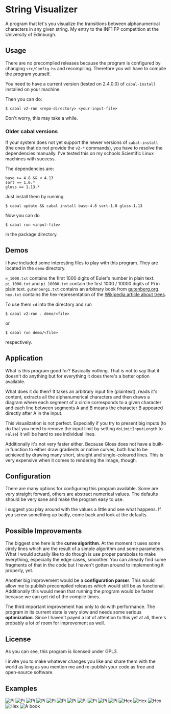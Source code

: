 # String Visualizer

A program that let's you visualize the transitions between alphanumerical characters in any given string. My entry to the INF1 FP competition at the University of Edinburgh.

## Usage

There are no precompiled releases because the program is configured by changing `src/Config.hs` and recompiling. 
Therefore you will have to compile the program yourself.

You need to have a current version (tested on 2.4.0.0) of `cabal-install` installed on your machine.

Then you can do:
```
$ cabal v2-run <repo-directory> <your-input-file>
```
Don't worry, this may take a while.

### Older cabal versions

If your system does not yet support the newer versions of `cabal-install` (the ones that do not provide the `v2-*` commands), you have to resolve the dependencies manually. I've tested this on my schools Scientific Linux machines with success.

The dependencies are:
```
base >= 4.8 && < 4.13
sort == 1.0.*
gloss == 1.13.*
```

Just install them by running
```
$ cabal update && cabal install base-4.8 sort-1.0 gloss-1.13
```

Now you can do
```
$ cabal run <input-file>
```
in the package directory.

## Demos

I have included some interesting files to play with this program. They are located in the `demo` directory.

`e_1000.txt` contains the first 1000 digits of Euler's number in plain text.
`pi_1000.txt` and `pi_10000.txt` contain the first 1000 / 10000 digits of Pi in plain text.
`gutenberg1.txt` contains an arbitrary book from [gutenberg.org](https://gutenberg.org).
`hex.txt` contains the hex-representation of the [Wikipedia article about trees](https://en.wikipedia.org/wiki/Tree).

To use them `cd` into the directory and run
```
$ cabal v2-run . demo/<file>
```
or
```
$ cabal run demo/<file>
```
respectively.

## Application

What is this program good for? 
Basically nothing. 
That is not to say that it doesn't do anything but for everything it does there's a better option available.

What does it do then?
It takes an arbitrary input file (plaintext), reads it's content, extracts all the alphanumerical characters and then draws a diagram where each segment of a circle corresponds to a given character and each line between segments A and B means the character B appeared directly after A in the input.

This visualization is not perfect. Especially if you try to present big inputs (to do that you need to remove the input limit by setting `doLimitInputLength` to `False`) it will be hard to see individual lines.

Additionally it's not very faster either. Because Gloss does not have a built-in function to either draw gradients or native curves, both had to be achieved by drawing many short, straight and single-coloured lines. 
This is very expensive when it comes to rendering the image, though.

## Configuration

There are many options for configuring this program available. 
Some are very straight forward, others are abstract numerical values.
The defaults should be very sane and make the program easy to use.

I suggest you play around with the values a little and see what happens.
If you screw something up badly, come back and look at the defaults.

## Possible Improvements

The biggest one here is the **curve algorithm**. At the moment it uses some circly lines which are the result of a simple algorithm and some parameters.
What I would actually like to do though is use proper parabolas to make everything, especially the edge cases, smoother. You can already find some fragments of that in the code but I haven't gotten around to implementing it properly, yet.

Another big improvement would be a **configuration parser**. This would allow me to publish precompiled releases which would still be as functional. Additionally this would mean that running the program would be faster because we can get rid of the compile times.

The third important improvement has only to do with performance. The program in its current state is very slow and needs some serious **optimization**. Since I haven't payed a lot of attention to this yet at all, there's probably a lot of room for improvement as well.

## License

As you can see, this program is licensed under GPL3.

I invite you to make whatever changes you like and share them with the world as long as you mention me and re-publish your code as free and open-source software.

## Examples

![Pi](imgs/pi_primary_curves.png)
![Pi](imgs/pi_primary_lines.png)
![Pi](imgs/pi_primary_lines2.png)
![Pi](imgs/pi_secondary_curves.png)
![Pi](imgs/pi_secondary_curves2.png)
![Pi](imgs/pi_secondary_curves3.png)
![Pi](imgs/pi_teriary_curves.png)
![Pi](imgs/pi_teriary_curves2.png)
![Pi](imgs/pi_teriary_curves3.png)
![Pi](imgs/pi_teriary_curves4.png)
![Pi](imgs/pi_other_curves.png)
![Hex](imgs/hex_other_curves.png)
![Hex](imgs/hex_other_curves2.png)
![Hex](imgs/hex_other_curves3.png)
![Hex](imgs/hex_other_curves4.png)
![A book](imgs/gutenberg_other_curves.png)
